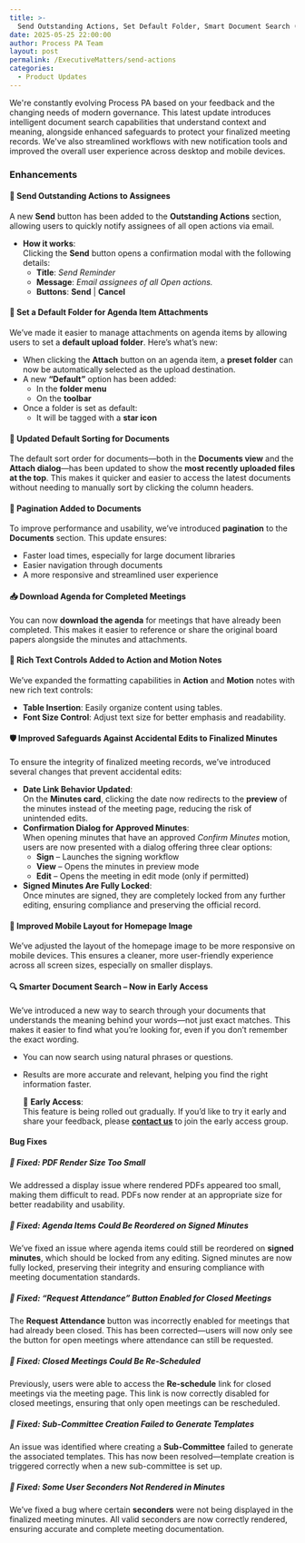 ```yaml
---
title: >-
  Send Outstanding Actions, Set Default Folder, Smart Document Search (Early Access) and More Process PA Improvements
date: 2025-05-25 22:00:00
author: Process PA Team
layout: post
permalink: /ExecutiveMatters/send-actions
categories:
  - Product Updates
---
```

We're constantly evolving Process PA based on your feedback and the changing needs of modern governance. This latest update introduces intelligent document search capabilities that understand context and meaning, alongside enhanced safeguards to protect your finalized meeting records. We've also streamlined workflows with new notification tools and improved the overall user experience across desktop and mobile devices.

### Enhancements

#### 📧 Send Outstanding Actions to Assignees
A new **Send** button has been added to the **Outstanding Actions** section, allowing users to quickly notify assignees of all open actions via email.
- **How it works**:  
  Clicking the **Send** button opens a confirmation modal with the following details:
  - **Title**: *Send Reminder*
  - **Message**: *Email assignees of all Open actions.*
  - **Buttons**: **Send** | **Cancel**

#### 📎 Set a Default Folder for Agenda Item Attachments
We’ve made it easier to manage attachments on agenda items by allowing users to set a **default upload folder**. Here’s what’s new:
- When clicking the **Attach** button on an agenda item, a **preset folder** can now be automatically selected as the upload destination.
- A new **“Default”** option has been added:
  - In the **folder menu**
  - On the **toolbar**
- Once a folder is set as default:
  - It will be tagged with a **star icon**

#### 📁 Updated Default Sorting for Documents
The default sort order for documents—both in the **Documents view** and the **Attach dialog**—has been updated to show the **most recently uploaded files at the top**. This makes it quicker and easier to access the latest documents without needing to manually sort by clicking the column headers.

#### 📄 Pagination Added to Documents
To improve performance and usability, we’ve introduced **pagination** to the **Documents** section. This update ensures:
- Faster load times, especially for large document libraries  
- Easier navigation through documents  
- A more responsive and streamlined user experience

#### 📥 Download Agenda for Completed Meetings
You can now **download the agenda** for meetings that have already been completed. This makes it easier to reference or share the original board papers alongside the minutes and attachments.

#### 📝 Rich Text Controls Added to Action and Motion Notes
We’ve expanded the formatting capabilities in **Action** and **Motion** notes with new rich text controls:
- **Table Insertion**: Easily organize content using tables.
- **Font Size Control**: Adjust text size for better emphasis and readability.

#### 🛡 Improved Safeguards Against Accidental Edits to Finalized Minutes
To ensure the integrity of finalized meeting records, we’ve introduced several changes that prevent accidental edits:
- **Date Link Behavior Updated**:  
  On the **Minutes card**, clicking the date now redirects to the **preview** of the minutes instead of the meeting page, reducing the risk of unintended edits.
- **Confirmation Dialog for Approved Minutes**:  
  When opening minutes that have an approved *Confirm Minutes* motion, users are now presented with a dialog offering three clear options:
  - **Sign** – Launches the signing workflow
  - **View** – Opens the minutes in preview mode
  - **Edit** – Opens the meeting in edit mode (only if permitted)
- **Signed Minutes Are Fully Locked**:  
  Once minutes are signed, they are completely locked from any further editing, ensuring compliance and preserving the official record.

#### 📱 Improved Mobile Layout for Homepage Image
We’ve adjusted the layout of the homepage image to be more responsive on mobile devices. This ensures a cleaner, more user-friendly experience across all screen sizes, especially on smaller displays.

#### 🔍 Smarter Document Search – Now in Early Access
We’ve introduced a new way to search through your documents that understands the meaning behind your words—not just exact matches. This makes it easier to find what you’re looking for, even if you don’t remember the exact wording.
- You can now search using natural phrases or questions.
- Results are more accurate and relevant, helping you find the right information faster.

  🚀 **Early Access**:  
  This feature is being rolled out gradually. If you’d like to try it early and share your feedback, please [**contact us**](mailto:support@processpa.com?subject=Document%20Search%20Early%20Access%20Request) to join the early access group.

#### Bug Fixes

##### 🐞 Fixed: PDF Render Size Too Small
We addressed a display issue where rendered PDFs appeared too small, making them difficult to read. PDFs now render at an appropriate size for better readability and usability.

##### 🐞 Fixed: Agenda Items Could Be Reordered on Signed Minutes
We’ve fixed an issue where agenda items could still be reordered on **signed minutes**, which should be locked from any editing. Signed minutes are now fully locked, preserving their integrity and ensuring compliance with meeting documentation standards.

##### 🐞 Fixed: “Request Attendance” Button Enabled for Closed Meetings
The **Request Attendance** button was incorrectly enabled for meetings that had already been closed. This has been corrected—users will now only see the button for open meetings where attendance can still be requested.

##### 🐞 Fixed: Closed Meetings Could Be Re-Scheduled
Previously, users were able to access the **Re-schedule** link for closed meetings via the meeting page. This link is now correctly disabled for closed meetings, ensuring that only open meetings can be rescheduled.

##### 🐞 Fixed: Sub-Committee Creation Failed to Generate Templates
An issue was identified where creating a **Sub-Committee** failed to generate the associated templates. This has now been resolved—template creation is triggered correctly when a new sub-committee is set up.

##### 🐞 Fixed: Some User Seconders Not Rendered in Minutes
We’ve fixed a bug where certain **seconders** were not being displayed in the finalized meeting minutes. All valid seconders are now correctly rendered, ensuring accurate and complete meeting documentation.
